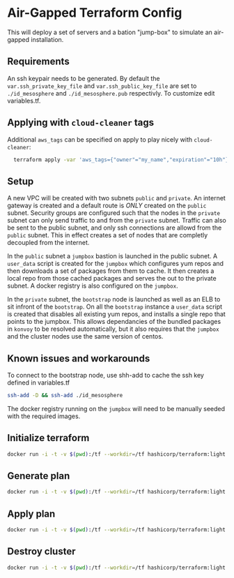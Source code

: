 # Air-Gapped Terraform Config

This will deploy a set of servers and a bation "jump-box" to simulate an
air-gapped installation. 

## Requirements

An ssh keypair needs to be generated. By default the
`var.ssh_private_key_file` and `var.ssh_public_key_file` are set to
`./id_mesosphere` and `./id_mesosphere.pub` respectivly. To customize edit variables.tf.

## Applying with `cloud-cleaner` tags

Additional `aws_tags` can be specified on apply to play nicely with
`cloud-cleaner`:

```bash
  terraform apply -var 'aws_tags={"owner"="my_name","expiration"="10h"}' ag.tfplan
```

## Setup

A new VPC will be created with two subnets `public` and `private`. An internet
gateway is created and a default route is *ONLY* created on the `public`
subnet. Security groups are configured such that the nodes in the `private`
subnet can only send traffic to and from the `private` subnet. Traffic can
also be sent to the public subnet, and only ssh connections are allowd from
the `public` subnet. This in effect creates a set of nodes that are completly
decoupled from the internet.

In the `public` subnet a `jumpbox` bastion is launched in the public subnet. A
`user_data` script is created for the `jumpbox` which configures yum repos and
then downloads a set of packages from them to cache. It then creates a local
repo from those cached packages and serves the out to the private subnet. A
docker registry is also configured on the `jumpbox`.

In the `private` subnet, the `bootstrap` node is launched as
well as an ELB to sit infront of the `bootstrap`. On all the
`bootstrap` instance a `user_data` script is created that
disables all existing yum repos, and installs a single repo that points to
the jumpbox. This allows dependancies of the bundled packages in `konvoy` to
be resolved automatically, but it also requires that the `jumpbox` and the
cluster nodes use the same version of centos.

## Known issues and workarounds
To connect to the bootstrap node, use shh-add to cache the ssh key defined in
variables.tf
```bash
ssh-add -D && ssh-add ./id_mesosphere
```

The docker registry running on the `jumpbox` will need to be manually seeded
with the required images.

## Initialize terraform
```bash
docker run -i -t -v $(pwd):/tf --workdir=/tf hashicorp/terraform:light init
```

## Generate plan
```bash
docker run -i -t -v $(pwd):/tf --workdir=/tf hashicorp/terraform:light plan -out=ag.tfplan
```

## Apply plan
```bash
docker run -i -t -v $(pwd):/tf --workdir=/tf hashicorp/terraform:light apply ag.tfplan
```

## Destroy cluster
```bash
docker run -i -t -v $(pwd):/tf --workdir=/tf hashicorp/terraform:light destroy --force
```


